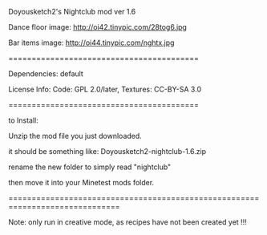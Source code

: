 Doyousketch2's Nightclub mod
ver 1.6

Dance floor image: http://oi42.tinypic.com/28tog6.jpg

Bar items image: http://oi44.tinypic.com/nghtx.jpg

=========================================

Dependencies: default

License Info:
Code: GPL 2.0/later,
Textures: CC-BY-SA 3.0

=========================================

to Install:

Unzip the mod file you just downloaded.

it should be something like: Doyousketch2-nightclub-1.6.zip

rename the new folder to simply read "nightclub"

then move it into your Minetest mods folder.

==============================================================================

Note: only run in creative mode, as recipes have not been created yet !!!

